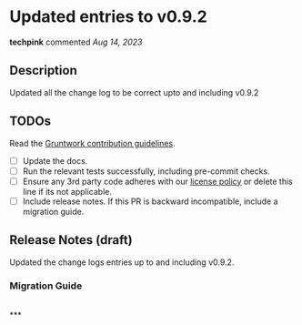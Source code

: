 # Updated entries to v0.9.2

**techpink** commented *Aug 14, 2023*

<!-- Prepend '[WIP]' to the title if this PR is still a work-in-progress. Remove it when it is ready for review! -->

## Description

Updated all the change log to be correct upto and including v0.9.2

<!-- Description of the changes introduced by this PR. -->

## TODOs

Read the [Gruntwork contribution guidelines](https://gruntwork.notion.site/Gruntwork-Coding-Methodology-02fdcd6e4b004e818553684760bf691e).

- [ ] Update the docs.
- [ ] Run the relevant tests successfully, including pre-commit checks.
- [ ] Ensure any 3rd party code adheres with our [license policy](https://www.notion.so/gruntwork/Gruntwork-licenses-and-open-source-usage-policy-f7dece1f780341c7b69c1763f22b1378) or delete this line if its not applicable.
- [ ] Include release notes. If this PR is backward incompatible, include a migration guide.

## Release Notes (draft)

<!-- One-line description of the PR that can be included in the final release notes. -->
Updated the change logs entries up to and including v0.9.2.

### Migration Guide

<!-- Important: If you made any backward incompatible changes, then you must write a migration guide! -->

<br />
***


